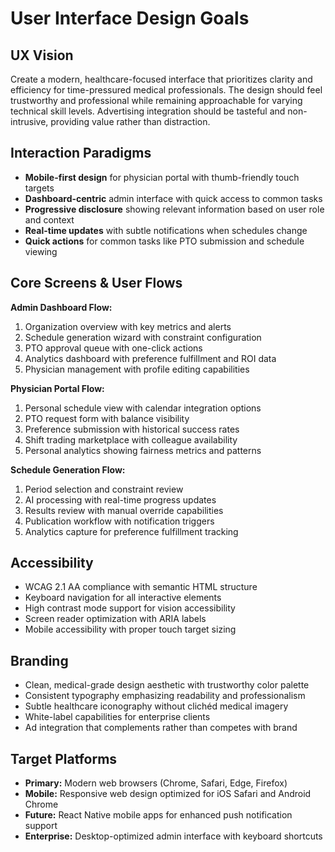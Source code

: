 # User Interface Design Goals

## UX Vision
Create a modern, healthcare-focused interface that prioritizes clarity and efficiency for time-pressured medical professionals. The design should feel trustworthy and professional while remaining approachable for varying technical skill levels. Advertising integration should be tasteful and non-intrusive, providing value rather than distraction.

## Interaction Paradigms
- **Mobile-first design** for physician portal with thumb-friendly touch targets
- **Dashboard-centric** admin interface with quick access to common tasks
- **Progressive disclosure** showing relevant information based on user role and context
- **Real-time updates** with subtle notifications when schedules change
- **Quick actions** for common tasks like PTO submission and schedule viewing

## Core Screens & User Flows

**Admin Dashboard Flow:**
1. Organization overview with key metrics and alerts
2. Schedule generation wizard with constraint configuration
3. PTO approval queue with one-click actions
4. Analytics dashboard with preference fulfillment and ROI data
5. Physician management with profile editing capabilities

**Physician Portal Flow:**
1. Personal schedule view with calendar integration options
2. PTO request form with balance visibility
3. Preference submission with historical success rates
4. Shift trading marketplace with colleague availability
5. Personal analytics showing fairness metrics and patterns

**Schedule Generation Flow:**
1. Period selection and constraint review
2. AI processing with real-time progress updates
3. Results review with manual override capabilities
4. Publication workflow with notification triggers
5. Analytics capture for preference fulfillment tracking

## Accessibility
- WCAG 2.1 AA compliance with semantic HTML structure
- Keyboard navigation for all interactive elements
- High contrast mode support for vision accessibility
- Screen reader optimization with ARIA labels
- Mobile accessibility with proper touch target sizing

## Branding
- Clean, medical-grade design aesthetic with trustworthy color palette
- Consistent typography emphasizing readability and professionalism
- Subtle healthcare iconography without clichéd medical imagery
- White-label capabilities for enterprise clients
- Ad integration that complements rather than competes with brand

## Target Platforms
- **Primary:** Modern web browsers (Chrome, Safari, Edge, Firefox)
- **Mobile:** Responsive web design optimized for iOS Safari and Android Chrome
- **Future:** React Native mobile apps for enhanced push notification support
- **Enterprise:** Desktop-optimized admin interface with keyboard shortcuts
